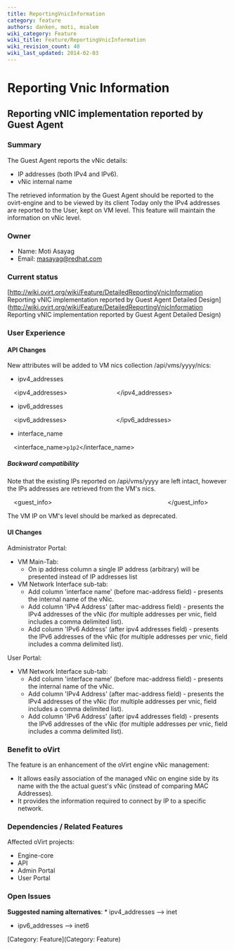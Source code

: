 ```yaml
---
title: ReportingVnicInformation
category: feature
authors: danken, moti, msalem
wiki_category: Feature
wiki_title: Feature/ReportingVnicInformation
wiki_revision_count: 40
wiki_last_updated: 2014-02-03
---
```


# Reporting Vnic Information

## Reporting vNIC implementation reported by Guest Agent

### Summary

The Guest Agent reports the vNic details:

*   IP addresses (both IPv4 and IPv6).
*   vNic internal name

The retrieved information by the Guest Agent should be reported to the ovirt-engine and to be viewed by its client
Today only the IPv4 addresses are reported to the User, kept on VM level. This feature will maintain the information on vNic level.

### Owner

*   Name: Moti Asayag
*   Email: masayag@redhat.com

### Current status

[http://wiki.ovirt.org/wiki/Feature/DetailedReportingVnicInformation Reporting vNIC implementation reported by Guest Agent Detailed Design](http://wiki.ovirt.org/wiki/Feature/DetailedReportingVnicInformation Reporting vNIC implementation reported by Guest Agent Detailed Design)

### User Experience

#### API Changes

New attributes will be added to VM nics collection /api/vms/yyyy/nics:

*   ipv4_addresses

`  `<ipv4_addresses>
`      `<ip address="1.1.1.1"/>
`      `<ip address="2.2.2.2"/>
`  `</ipv4_addresses>

*   ipv6_addresses

`  `<ipv6_addresses>
`      `<ip address="2001:0db8:85a3:0042:0000:8a2e:0370:7335"/>
`      `<ip address="2001:0db8:85a3:0042:0000:8a2e:0370:7336"/>
`  `</ipv6_addresses>

*   interface_name

`  `<interface_name>`p1p2`</interface_name>

##### Backward compatibility

Note that the existing IPs reported on /api/vms/yyyy are left intact, however the IPs addresses are retrieved from the VM's nics.

`  `<guest_info>
`      `<ips>
`          `<ip address="1.1.1.1"/>
`          `<ip address="2.2.2.2"/>
`      `</ips>
`  `</guest_info>

The VM IP on VM's level should be marked as deprecated.

#### UI Changes

Administrator Portal:

*   VM Main-Tab:
    -   On ip address column a single IP address (arbitrary) will be presented instead of IP addresses list
*   VM Network Interface sub-tab:
    -   Add column 'interface name' (before mac-address field) - presents the internal name of the vNic.
    -   Add column 'IPv4 Address' (after mac-address field) - presents the IPv4 addresses of the vNic (for multiple addresses per vnic, field includes a comma delimited list).
    -   Add column 'IPv6 Address' (after ipv4 addresses field) - presents the IPv6 addresses of the vNic (for multiple addresses per vnic, field includes a comma delimited list).

User Portal:

*   VM Network Interface sub-tab:
    -   Add column 'interface name' (before mac-address field) - presents the internal name of the vNic.
    -   Add column 'IPv4 Address' (after mac-address field) - presents the IPv4 addresses of the vNic (for multiple addresses per vnic, field includes a comma delimited list).
    -   Add column 'IPv6 Address' (after ipv4 addresses field) - presents the IPv6 addresses of the vNic (for multiple addresses per vnic, field includes a comma delimited list).

### Benefit to oVirt

The feature is an enhancement of the oVirt engine vNic management:

*   It allows easily association of the managed vNic on engine side by its name with the the actual guest's vNic (instead of comparing MAC Addresses).
*   It provides the information required to connect by IP to a specific network.

### Dependencies / Related Features

Affected oVirt projects:

*   Engine-core
*   API
*   Admin Portal
*   User Portal

### Open Issues

**Suggested naming alternatives**:
\* ipv4_addresses --> inet

*   ipv6_addresses --> inet6

[Category: Feature](Category: Feature)
